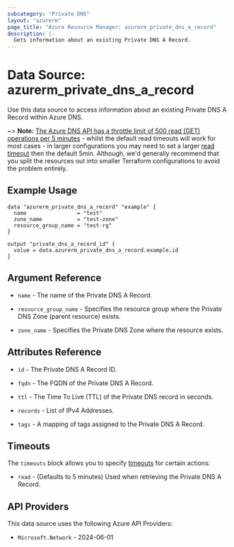 ```yaml
---
subcategory: "Private DNS"
layout: "azurerm"
page_title: "Azure Resource Manager: azurerm_private_dns_a_record"
description: |-
  Gets information about an existing Private DNS A Record.
---
```


# Data Source: azurerm_private_dns_a_record

Use this data source to access information about an existing Private DNS A Record within Azure DNS.

~> **Note:** [The Azure DNS API has a throttle limit of 500 read (GET) operations per 5 minutes](https://docs.microsoft.com/azure/azure-resource-manager/management/request-limits-and-throttling#network-throttling) - whilst the default read timeouts will work for most cases - in larger configurations you may need to set a larger [read timeout](https://developer.hashicorp.com/terraform/language/resources/configure#define-operation-timeouts) then the default 5min. Although, we'd generally recommend that you split the resources out into smaller Terraform configurations to avoid the problem entirely.

## Example Usage

```hcl
data "azurerm_private_dns_a_record" "example" {
  name                = "test"
  zone_name           = "test-zone"
  resource_group_name = "test-rg"
}

output "private_dns_a_record_id" {
  value = data.azurerm_private_dns_a_record.example.id
}
```

## Argument Reference

* `name` - The name of the Private DNS A Record.

* `resource_group_name` - Specifies the resource group where the Private DNS Zone (parent resource) exists.

* `zone_name` - Specifies the Private DNS Zone where the resource exists.

## Attributes Reference

* `id` - The Private DNS A Record ID.

* `fqdn` - The FQDN of the Private DNS A Record.

* `ttl` - The Time To Live (TTL) of the Private DNS record in seconds.

* `records` - List of IPv4 Addresses.

* `tags` - A mapping of tags assigned to the Private DNS A Record.

## Timeouts

The `timeouts` block allows you to specify [timeouts](https://developer.hashicorp.com/terraform/language/resources/configure#define-operation-timeouts) for certain actions:

* `read` - (Defaults to 5 minutes) Used when retrieving the Private DNS A Record.

## API Providers
<!-- This section is generated, changes will be overwritten -->
This data source uses the following Azure API Providers:

* `Microsoft.Network` - 2024-06-01
